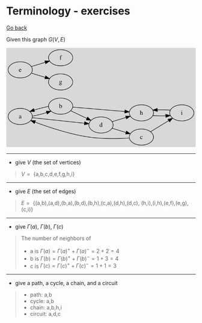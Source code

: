 # Terminology - exercises

[Go back](index.md#terminology)

Given this graph $G(V, E)$

![](terms/images/terms.svg)

<hr class="sl">

* give $V$ (the set of vertices)

<blockquote class="spoiler">

$V=\text{
\{a,b,c,d,e,f,g,h,i\}
}$
</blockquote>

<hr class="sr">

* give $E$ (the set of edges)

<blockquote class="spoiler">

$E=\text{
\{(a,b),(a,d),(b,a),(b,d),(b,h),(c,a),(d,h),(d,c),
(h,i),(i,h),(e,f),(e,g),(c,i)\}
}$
</blockquote>

<hr class="sl">

* give $\Gamma(a)$, $\Gamma(b)$, $\Gamma(c)$

<blockquote class="spoiler">

The number of neighbors of

* a is $\Gamma(a) = \Gamma(a)^+ + \Gamma(a)^- = 2 + 2 = 4$	
* b is $\Gamma(b) = \Gamma(b)^+ + \Gamma(b)^- = 1 + 3 = 4$
* c is $\Gamma(c) = \Gamma(c)^+ + \Gamma(c)^- = 1 + 1 = 3$
</blockquote>

<hr class="sr">

* give a path, a cycle, a chain, and a circuit

<blockquote class="spoiler">

* path: a,b
* cycle: a,b
* chain: a,b,h,i
* circuit: a,d,c
</blockquote>
